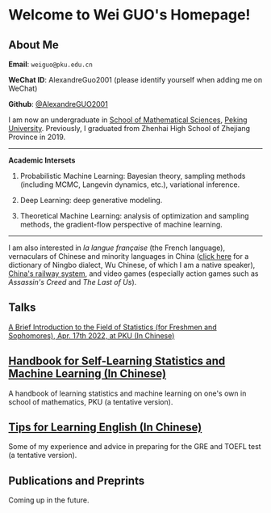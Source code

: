 # Welcome to Wei GUO's Homepage!

## About Me

**Email**: `weiguo@pku.edu.cn`

**WeChat ID**: AlexandreGuo2001 (please identify yourself when adding me on WeChat)

**Github**: [@AlexandreGUO2001](https://github.com/AlexandreGUO2001)

I am now an undergraduate in [School of Mathematical Sciences](http://www.math.pku.edu.cn), [Peking University](https://www.pku.edu.cn). Previously, I graduated from Zhenhai High School of Zhejiang Province in 2019.

---

**Academic Intersets**

1. Probabilistic Machine Learning: Bayesian theory, sampling methods (including MCMC, Langevin dynamics, etc.), variational inference.

2. Deep Learning: deep generative modeling.

3. Theoretical Machine Learning: analysis of optimization and sampling methods, the gradient-flow perspective of machine learning.

---

I am also interested in *la langue française* (the French language), vernaculars of Chinese and minority languages in China ([click here](https://pan.baidu.com/s/1FCq0Ojw_r7KvD0xMTokveg?pwd=iihk) for a dictionary of Ningbo dialect, Wu Chinese, of which I am a native speaker), [China's railway system](https://www.openrailwaymap.org/), and video games (especially action games such as *Assassin's Creed* and *The Last of Us*).

## Talks

<a href="/talks/intro_stat.html">A Brief Introduction to the Field of Statistics (for Freshmen and Sophomores), Apr. 17th 2022, at PKU (In Chinese)</a>

## <a href="/self_learning.html">Handbook for Self-Learning Statistics and Machine Learning (In Chinese)</a>

A handbook of learning statistics and machine learning on one's own in school of mathematics, PKU (a tentative version).

## <a href="english/english_main.html">Tips for Learning English (In Chinese)</a>

Some of my experience and advice in preparing for the GRE and TOEFL test (a tentative version).

## Publications and Preprints

Coming up in the future.
